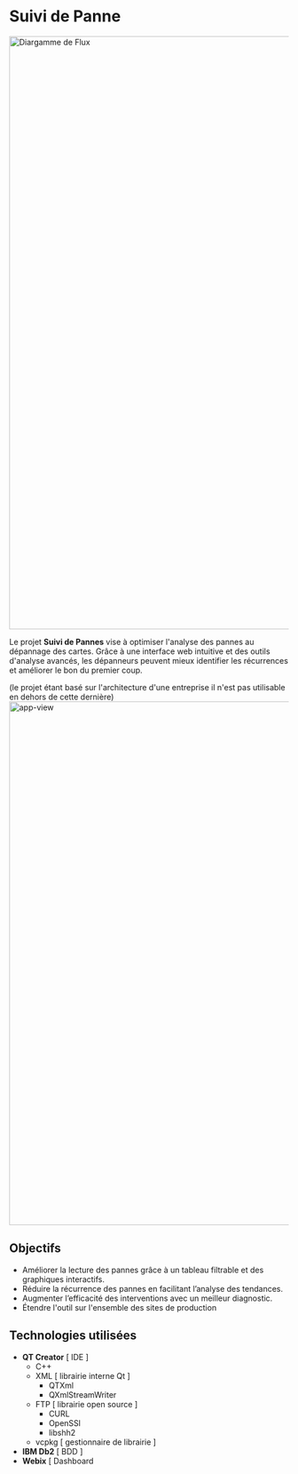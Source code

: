 # Suivi de Panne
<img width="3840" height="1068" alt="Diargamme de Flux" src="https://github.com/user-attachments/assets/942d8f4d-abfe-403c-9cbd-f3e148d7c373" />

Le projet **Suivi de Pannes** vise à optimiser l'analyse des pannes au dépannage des cartes. Grâce à une interface web intuitive et des outils d'analyse avancés, les dépanneurs peuvent mieux identifier les récurrences et améliorer le bon du premier coup.

(le projet étant basé sur l'architecture d'une entreprise il n'est pas utilisable en dehors de cette dernière)
<img width="1919" height="943" alt="app-view" src="https://github.com/user-attachments/assets/a6a9a1e2-700f-44b8-8b7c-4c019f1086c9" />

## Objectifs
- Améliorer la lecture des pannes grâce à un tableau filtrable et des graphiques interactifs.
- Réduire la récurrence des pannes en facilitant l’analyse des tendances.
- Augmenter l’efficacité des interventions avec un meilleur diagnostic.
- Étendre l'outil sur l'ensemble des sites de production

## Technologies utilisées

 - **QT Creator**  [ IDE ]
	 - C++ 
	 - XML     [ librairie interne Qt ]
		 - QTXml 
		 - QXmlStreamWriter
	- FTP      [ librairie open source ]
		- CURL
		- OpenSSl
		- libshh2
	- vcpkg    [ gestionnaire de librairie ]
- **IBM Db2**     [ BDD ]
- **Webix**       [ Dashboard 
